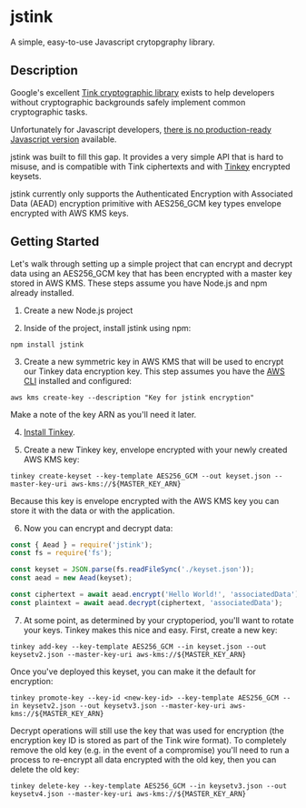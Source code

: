 # jstink

A simple, easy-to-use Javascript crytopgraphy library.

## Description

Google's excellent [Tink cryptographic library](https://developers.google.com/tink/what-is) exists to help developers without cryptographic backgrounds safely implement common cryptographic tasks.

Unfortunately for Javascript developers, [there is no production-ready Javascript version](https://github.com/tink-crypto/tink/issues/689) available.

jstink was built to fill this gap. It provides a very simple API that is hard to misuse, and is compatible with Tink ciphertexts and with [Tinkey](https://developers.google.com/tink/tinkey-overview) encrypted keysets.

jstink currently only supports the Authenticated Encryption with Associated Data (AEAD) encryption primitive with AES256_GCM key types envelope encrypted with AWS KMS keys.

## Getting Started

Let's walk through setting up a simple project that can encrypt and decrypt data using an AES256_GCM key that has been encrypted with a master key stored in AWS KMS. These steps assume you have Node.js and npm already installed.

1. Create a new Node.js project

2. Inside of the project, install jstink using npm:
```
npm install jstink
```

3. Create a new symmetric key in AWS KMS that will be used to encrypt our Tinkey data encryption key. This step assumes you have the [AWS CLI](https://aws.amazon.com/cli/) installed and configured:
```
aws kms create-key --description "Key for jstink encryption"
```
Make a note of the key ARN as you'll need it later.

4. [Install Tinkey](https://developers.google.com/tink/install-tinkey).

5. Create a new Tinkey key, envelope encrypted with your newly created AWS KMS key:
```
tinkey create-keyset --key-template AES256_GCM --out keyset.json --master-key-uri aws-kms://${MASTER_KEY_ARN}
```
Because this key is envelope encrypted with the AWS KMS key you can store it with the data or with the application.

6. Now you can encrypt and decrypt data:
```javascript
const { Aead } = require('jstink');
const fs = require('fs');

const keyset = JSON.parse(fs.readFileSync('./keyset.json'));
const aead = new Aead(keyset);

const ciphertext = await aead.encrypt('Hello World!', 'associatedData');
const plaintext = await aead.decrypt(ciphertext, 'associatedData');
```

7. At some point, as determined by your cryptoperiod, you'll want to rotate your keys. Tinkey makes this nice and easy. First, create a new key:

```
tinkey add-key --key-template AES256_GCM --in keyset.json --out keysetv2.json --master-key-uri aws-kms://${MASTER_KEY_ARN}
```

Once you've deployed this keyset, you can make it the default for encryption:

```
tinkey promote-key --key-id <new-key-id> --key-template AES256_GCM --in keysetv2.json --out keysetv3.json --master-key-uri aws-kms://${MASTER_KEY_ARN}
```

Decrypt operations will still use the key that was used for encryption (the encryption key ID is stored as part of the Tink wire format). To completely remove the old key (e.g. in the event of a compromise) you'll need to run a process to re-encrypt all data encrypted with the old key, then you can delete the old key:

```
tinkey delete-key --key-template AES256_GCM --in keysetv3.json --out keysetv4.json --master-key-uri aws-kms://${MASTER_KEY_ARN}
```
